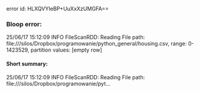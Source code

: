 error id: HLXQVYIeBP+UuXxXzUMGFA==
### Bloop error:

25/06/17 15:12:09 INFO FileScanRDD: Reading File path: file://<HOME>/silos/Dropbox/programowanie/python_general/housing.csv, range: 0-1423529, partition values: [empty row]
#### Short summary: 

25/06/17 15:12:09 INFO FileScanRDD: Reading File path: file://<HOME>/silos/Dropbox/programowanie/pyt...